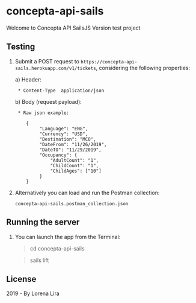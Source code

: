 # concepta-api-sails

Welcome to Concepta API SailsJS Version test project

## Testing

1) Submit a POST request to `https://concepta-api-sails.herokuapp.com/v1/tickets`, considering the following properties:
   
   a) Header:
        
        * Content-Type  application/json
    
    b) Body (request payload):
        
        * Raw json example:
        
           {
                "Language": "ENG",
                "Currency": "USD",
                "Destination": "MCO",
                "DateFrom": "11/26/2019",
                "DateTO": "11/29/2019",
                "Occupancy": {
                    "AdultCount": "1",
                    "ChildCount": "1",
                    "ChildAges": ["10"]
                }
           }

2) Alternatively you can load and run the Postman collection:

    `concepta-api-sails.postman_collection.json`

## Running the server

1) You can launch the app from the Terminal:


    > cd concepta-api-sails
    
    > sails lift
   
  
## License

2019 - By Lorena Lira
